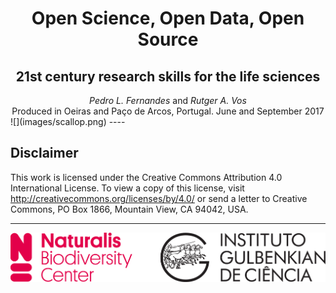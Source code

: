 <h1 style="text-align:center">Open Science, Open Data, Open Source</h1>
<h2 style="text-align:center">21st century research skills for the life sciences</h2>
<div style="text-align:center"><em>Pedro L. Fernandes</em> and <em>Rutger A. Vos</em></div>
<div style="text-align:center">Produced in Oeiras and Paço de Arcos, Portugal. June and September 2017</div>
![](images/scallop.png)
----

Disclaimer
----------

This work is licensed under the Creative Commons Attribution 4.0 International License. To view a copy of this license, visit http://creativecommons.org/licenses/by/4.0/ or send a letter to Creative Commons, PO Box 1866, Mountain View, CA 94042, USA.

----

![](images/logos.png)
